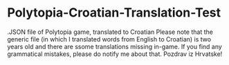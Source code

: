 # Polytopia-Croatian-Translation-Test
.JSON file of Polytopia game, translated to Croatian
Please note that the generic file (in which I translated words from English to Croatian) is two years old and there are ssome translations missing in-game.
If you find any grammatical mistakes, please do notify me about that.
Pozdrav iz Hrvatske!

